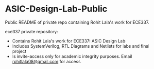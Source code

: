 # ASIC-Design-Lab-Public

Public README of private repo containing Rohit Lala's work for ECE337.

ece337 private repository:
* Contains Rohit Lala's work for ECE337: ASIC Design Lab
* Includes SystemVerilog, RTL Diagrams and Netlists for labs and final project
* Is invite-access only for academic integrity purposes. Email rohitlala08@gmail.com for access
